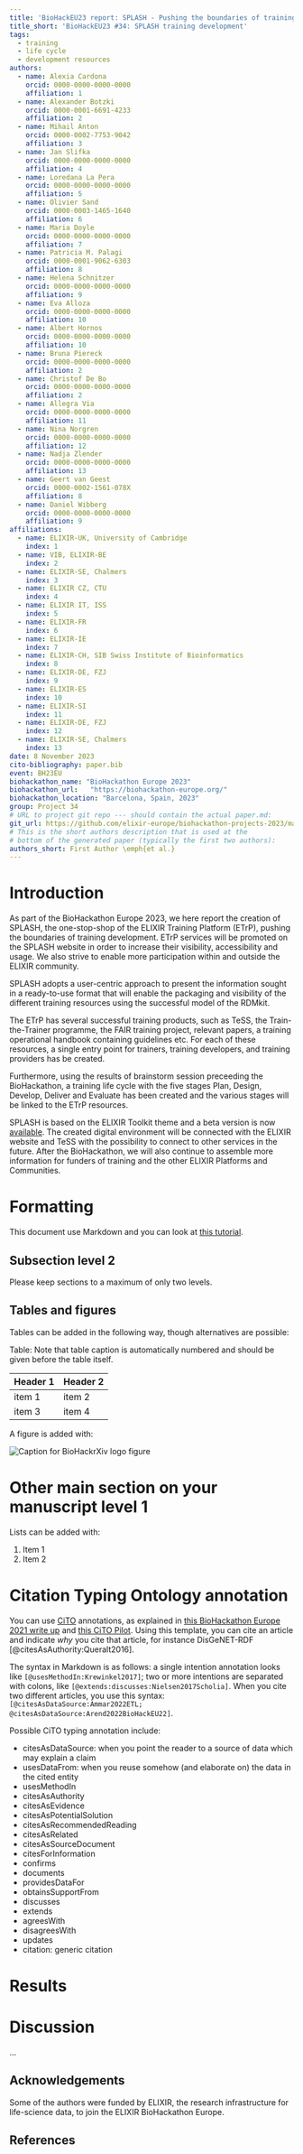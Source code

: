 ```yaml
---
title: 'BioHackEU23 report: SPLASH - Pushing the boundaries of training development'
title_short: 'BioHackEU23 #34: SPLASH training development'
tags:
  - training
  - life cycle
  - development resources
authors:
  - name: Alexia Cardona
    orcid: 0000-0000-0000-0000
    affiliation: 1
  - name: Alexander Botzki
    orcid: 0000-0001-6691-4233
    affiliation: 2
  - name: Mihail Anton
    orcid: 0000-0002-7753-9042
    affiliation: 3
  - name: Jan Slifka
    orcid: 0000-0000-0000-0000
    affiliation: 4
  - name: Loredana La Pera
    orcid: 0000-0000-0000-0000
    affiliation: 5
  - name: Olivier Sand
    orcid: 0000-0003-1465-1640
    affiliation: 6
  - name: Maria Doyle
    orcid: 0000-0000-0000-0000
    affiliation: 7
  - name: Patricia M. Palagi
    orcid: 0000-0001-9062-6303
    affiliation: 8
  - name: Helena Schnitzer
    orcid: 0000-0000-0000-0000
    affiliation: 9
  - name: Eva Alloza
    orcid: 0000-0000-0000-0000
    affiliation: 10
  - name: Albert Hornos
    orcid: 0000-0000-0000-0000
    affiliation: 10
  - name: Bruna Piereck
    orcid: 0000-0000-0000-0000
    affiliation: 2
  - name: Christof De Bo
    orcid: 0000-0000-0000-0000
    affiliation: 2
  - name: Allegra Via
    orcid: 0000-0000-0000-0000
    affiliation: 11
  - name: Nina Norgren
    orcid: 0000-0000-0000-0000
    affiliation: 12
  - name: Nadja Zlender
    orcid: 0000-0000-0000-0000
    affiliation: 13
  - name: Geert van Geest
    orcid: 0000-0002-1561-078X
    affiliation: 8
  - name: Daniel Wibberg
    orcid: 0000-0000-0000-0000
    affiliation: 9
affiliations:
  - name: ELIXIR-UK, University of Cambridge
    index: 1
  - name: VIB, ELIXIR-BE
    index: 2
  - name: ELIXIR-SE, Chalmers 
    index: 3
  - name: ELIXIR CZ, CTU 
    index: 4
  - name: ELIXIR IT, ISS 
    index: 5
  - name: ELIXIR-FR 
    index: 6
  - name: ELIXIR-IE 
    index: 7
  - name: ELIXIR-CH, SIB Swiss Institute of Bioinformatics 
    index: 8
  - name: ELIXIR-DE, FZJ 
    index: 9
  - name: ELIXIR-ES 
    index: 10
  - name: ELIXIR-SI 
    index: 11
  - name: ELIXIR-DE, FZJ
    index: 12
  - name: ELIXIR-SE, Chalmers 
    index: 13
date: 8 November 2023
cito-bibliography: paper.bib
event: BH23EU
biohackathon_name: "BioHackathon Europe 2023"
biohackathon_url:   "https://biohackathon-europe.org/"
biohackathon_location: "Barcelona, Spain, 2023"
group: Project 34
# URL to project git repo --- should contain the actual paper.md:
git_url: https://github.com/elixir-europe/biohackathon-projects-2023/main/34/paper
# This is the short authors description that is used at the
# bottom of the generated paper (typically the first two authors):
authors_short: First Author \emph{et al.}
---
```


# Introduction

As part of the BioHackathon Europe 2023, we here report the creation of SPLASH, the one-stop-shop of the ELIXIR Training Platform (ETrP), pushing the boundaries of training development. ETrP services will be promoted on the SPLASH website in order to increase their visibility, accessibility and usage. We also strive to enable more participation within and outside the ELIXIR community.

SPLASH adopts a user-centric approach to present the information sought in a ready-to-use format that will enable the packaging and visibility of the different training resources using the successful model of the RDMkit. 

The ETrP has several successful training products, such as TeSS, the Train-the-Trainer programme, the FAIR training project, relevant papers, a training operational handbook containing guidelines etc. For each of these resources, a single entry point for trainers, training developers,  and training providers has be created.

Furthermore, using the results of brainstorm session preceeding the BioHackathon, a training life cycle with the five stages Plan, Design, Develop, Deliver and Evaluate has been created and the various stages will be linked to the ETrP resources.

SPLASH is based on the ELIXIR Toolkit theme and a beta version is now [available](https://elixir-europe-training.github.io/ELIXIR-Training-SPLASH/). The created digital environment will be connected with the ELIXIR website and TeSS with the possibility to connect to other services in the future. After the BioHackathon, we will also continue to assemble more information for funders of training and the other ELIXIR Platforms and Communities.

# Formatting

This document use Markdown and you can look at [this tutorial](https://www.markdowntutorial.com/).

## Subsection level 2

Please keep sections to a maximum of only two levels.

## Tables and figures

Tables can be added in the following way, though alternatives are possible:

Table: Note that table caption is automatically numbered and should be
given before the table itself.

| Header 1 | Header 2 |
| -------- | -------- |
| item 1 | item 2 |
| item 3 | item 4 |

A figure is added with:

![Caption for BioHackrXiv logo figure](./biohackrxiv.png)

# Other main section on your manuscript level 1

Lists can be added with:

1. Item 1
2. Item 2

# Citation Typing Ontology annotation

You can use [CiTO](http://purl.org/spar/cito/2018-02-12) annotations, as explained in [this BioHackathon Europe 2021 write up](https://raw.githubusercontent.com/biohackrxiv/bhxiv-metadata/main/doc/elixir_biohackathon2021/paper.md) and [this CiTO Pilot](https://www.biomedcentral.com/collections/cito).
Using this template, you can cite an article and indicate _why_ you cite that article, for instance DisGeNET-RDF [@citesAsAuthority:Queralt2016].

The syntax in Markdown is as follows: a single intention annotation looks like
`[@usesMethodIn:Krewinkel2017]`; two or more intentions are separated
with colons, like `[@extends:discusses:Nielsen2017Scholia]`. When you cite two
different articles, you use this syntax: `[@citesAsDataSource:Ammar2022ETL; @citesAsDataSource:Arend2022BioHackEU22]`.

Possible CiTO typing annotation include:

* citesAsDataSource: when you point the reader to a source of data which may explain a claim
* usesDataFrom: when you reuse somehow (and elaborate on) the data in the cited entity
* usesMethodIn
* citesAsAuthority
* citesAsEvidence
* citesAsPotentialSolution
* citesAsRecommendedReading
* citesAsRelated
* citesAsSourceDocument
* citesForInformation
* confirms
* documents
* providesDataFor
* obtainsSupportFrom
* discusses
* extends
* agreesWith
* disagreesWith
* updates
* citation: generic citation


# Results


# Discussion

...

## Acknowledgements

Some of the authors were funded by ELIXIR, the research infrastructure for life-science data, to join the ELIXIR BioHackathon Europe.

## References


